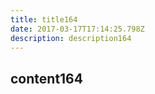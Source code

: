```yaml
---
title: title164
date: 2017-03-17T17:14:25.798Z
description: description164
---
```


## content164
  
